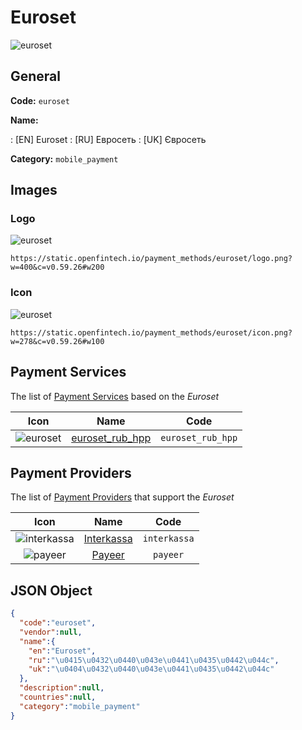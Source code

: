 
# Euroset 
![euroset](https://static.openfintech.io/payment_methods/euroset/logo.png?w=400&c=v0.59.26#w200)  

## General 
**Code:** `euroset` 
 
**Name:** 
 
:	[EN] Euroset 
:	[RU] Евросеть 
:	[UK] Євросеть 
 
**Category:** `mobile_payment` 
 

## Images 

### Logo 
![euroset](https://static.openfintech.io/payment_methods/euroset/logo.png?w=400&c=v0.59.26#w200)  

```
https://static.openfintech.io/payment_methods/euroset/logo.png?w=400&c=v0.59.26#w200
```  

### Icon 
![euroset](https://static.openfintech.io/payment_methods/euroset/icon.png?w=278&c=v0.59.26#w100)  

```
https://static.openfintech.io/payment_methods/euroset/icon.png?w=278&c=v0.59.26#w100
```  

## Payment Services 
 
The list of [Payment Services](/payment-services/) based on the _Euroset_ 

|Icon|Name|Code| 
|:---:|:---:|:---:| 
|![euroset](https://static.openfintech.io/payment_methods/euroset/icon.png?w=278&c=v0.59.26#w100) |[euroset_rub_hpp](/payment-services/euroset_rub_hpp/)|`euroset_rub_hpp`| 
 

## Payment Providers 
 
The list of [Payment Providers](/payment-providers/) that support the _Euroset_ 

|Icon|Name|Code| 
|:---:|:---:|:---:| 
|![interkassa](https://static.openfintech.io/payment_providers/interkassa/icon.svg?w=278&c=v0.59.26#w100) |[Interkassa](/payment-providers/interkassa/)|`interkassa`| 
|![payeer](https://static.openfintech.io/payment_providers/payeer/icon.png?w=278&c=v0.59.26#w100) |[Payeer](/payment-providers/payeer/)|`payeer`| 
 

## JSON Object 

```json
{
  "code":"euroset",
  "vendor":null,
  "name":{
    "en":"Euroset",
    "ru":"\u0415\u0432\u0440\u043e\u0441\u0435\u0442\u044c",
    "uk":"\u0404\u0432\u0440\u043e\u0441\u0435\u0442\u044c"
  },
  "description":null,
  "countries":null,
  "category":"mobile_payment"
}
```  

